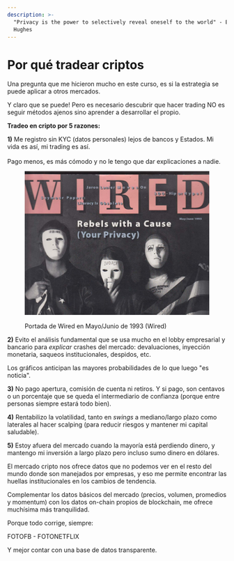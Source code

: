 ```yaml
---
description: >-
  "Privacy is the power to selectively reveal oneself to the world" - Eric
  Hughes
---
```


# Por qué tradear criptos

Una pregunta que me hicieron mucho en este curso, es si la estrategia se puede aplicar a otros mercados.

Y claro que se puede! Pero es necesario descubrir que hacer trading NO es seguir métodos ajenos sino aprender a desarrollar el propio.

**Tradeo en cripto por 5 razones:**

**1)** Me registro sin KYC (datos personales) lejos de bancos y Estados. Mi vida es así, mi trading es así. \
\
Pago menos, es más cómodo y no le tengo que dar explicaciones a nadie.

<figure><img src="../../.gitbook/assets/image.png" alt=""><figcaption><p>Portada de Wired en Mayo/Junio de 1993 (Wired)</p></figcaption></figure>

**2)** Evito el análisis fundamental que se usa mucho en el lobby empresarial y bancario para _explicar_ crashes del mercado: devaluaciones, inyección monetaria, saqueos institucionales, despidos, etc.

Los gráficos anticipan las mayores probabilidades de lo que luego "es noticia".

**3)** No pago apertura, comisión de cuenta ni retiros. Y si pago, son centavos o un porcentaje que se queda el intermediario de confianza (porque entre personas siempre estará todo bien).

**4)** Rentabilizo la volatilidad, tanto en _swings_ a mediano/largo plazo como laterales al hacer scalping (para reducir riesgos y mantener mi capital saludable).

**5)** Estoy afuera del mercado cuando la mayoría está perdiendo dinero, y mantengo mi inversión a largo plazo pero incluso sumo dinero en dólares.&#x20;

El mercado cripto nos ofrece datos que no podemos ver en el resto del mundo donde son manejados por empresas, y eso me permite encontrar las huellas institucionales en los cambios de tendencia.

Complementar los datos básicos del mercado (precios, volumen, promedios y momentum) con los datos on-chain propios de blockchain, me ofrece muchísima más tranquilidad.

Porque todo corrige, siempre:

FOTOFB - FOTONETFLIX

Y mejor contar con una base de datos transparente.
